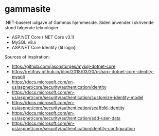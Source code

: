 # gammasite
.NET-baseret udgave af Gammas hjemmeside. Siden anvender i skrivende stund følgende teknologier.
* ASP.NET Core (.NET Core v3.1)
* MySQL v8.x
* ASP.NET Core Identity (til login)

Sources of inspiration:
* https://github.com/jasonsturges/mysql-dotnet-core
* https://retifrav.github.io/blog/2018/03/20/csharp-dotnet-core-identity-mysql/
* https://docs.microsoft.com/en-us/aspnet/core/security/authentication/identity
* https://docs.microsoft.com/en-us/aspnet/core/security/authentication/customize-identity-model
* https://docs.microsoft.com/en-us/aspnet/core/security/authentication/scaffold-identity
* https://docs.microsoft.com/en-us/aspnet/core/security/authentication/add-user-data
* https://docs.microsoft.com/en-us/aspnet/core/security/authentication/identity-configuration

